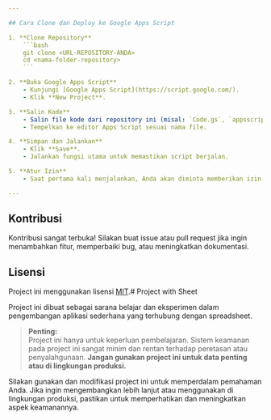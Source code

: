 ```yaml
---

## Cara Clone dan Deploy ke Google Apps Script

1. **Clone Repository**
    ```bash
    git clone <URL-REPOSITORY-ANDA>
    cd <nama-folder-repository>
    ```

2. **Buka Google Apps Script**
    - Kunjungi [Google Apps Script](https://script.google.com/).
    - Klik **New Project**.

3. **Salin Kode**
    - Salin file kode dari repository ini (misal: `Code.gs`, `appsscript.json`, dll).
    - Tempelkan ke editor Apps Script sesuai nama file.

4. **Simpan dan Jalankan**
    - Klik **Save**.
    - Jalankan fungsi utama untuk memastikan script berjalan.

5. **Atur Izin**
    - Saat pertama kali menjalankan, Anda akan diminta memberikan izin akses ke Google Sheet.

---
```


## Kontribusi

Kontribusi sangat terbuka! Silakan buat issue atau pull request jika ingin menambahkan fitur, memperbaiki bug, atau meningkatkan dokumentasi.

## Lisensi

Project ini menggunakan lisensi [MIT](LICENSE).# Project with Sheet

Project ini dibuat sebagai sarana belajar dan eksperimen dalam pengembangan aplikasi sederhana yang terhubung dengan spreadsheet.

> **Penting:**  
Project ini hanya untuk keperluan pembelajaran. Sistem keamanan pada project ini sangat minim dan rentan terhadap peretasan atau penyalahgunaan. **Jangan gunakan project ini untuk data penting atau di lingkungan produksi.**

Silakan gunakan dan modifikasi project ini untuk memperdalam pemahaman Anda. Jika ingin mengembangkan lebih lanjut atau menggunakan di lingkungan produksi, pastikan untuk memperhatikan dan meningkatkan aspek keamanannya.

